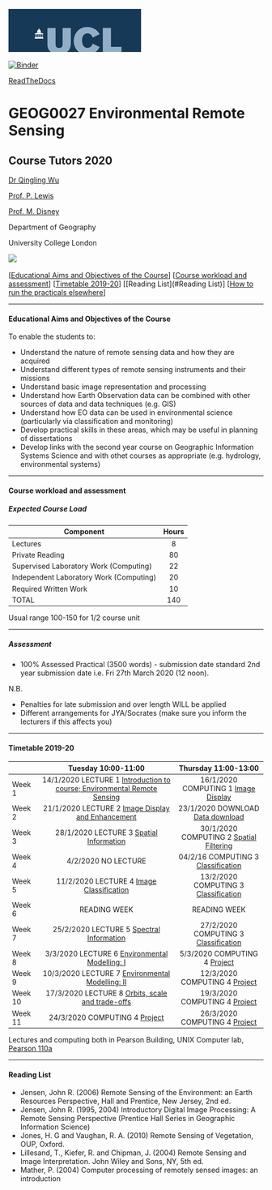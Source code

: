 ![UCL](docs/images//ucl_logo.png)

[![Binder](https://mybinder.org/badge_logo.svg)](https://mybinder.org/v2/gh/profLewis/GEOG0027.git/master)

[ReadTheDocs](https://geog0027-environmental-remote-sensing.readthedocs.io/en/latest/)

# GEOG0027 Environmental Remote Sensing

## Course Tutors 2020

[Dr Qingling Wu](https://www.geog.ucl.ac.uk/people/research-staff/qingling-wu)

[Prof. P. Lewis](http://www2.geog.ucl.ac.uk/~plewis)

[Prof. M. Disney](http://www2.geog.ucl.ac.uk/~mdisney)

Department of Geography
    
University College London
    
    
![](docs/images/europe.jpg)

[[Educational Aims and Objectives of the Course](#Education)]  [[Course workload and assessment](#workload)] [[Timetable 2019-20](#Timetable)] [[Reading List](#Reading List)] [[How to run the practicals elsewhere](#elsewhere)]

-----------------------------------


#### <a name="Education">Educational Aims and Objectives of the Course</a>

 To enable the students to: 
 
+ Understand the nature of remote sensing data and how they are acquired
+ Understand different types of remote sensing instruments and their missions
+ Understand basic image representation and processing
+ Understand how Earth Observation data can be combined with other sources of data and data techniques (e.g. GIS)
+ Understand how EO data can be used in environmental science (particularly via classification and monitoring)
+ Develop practical skills in these areas, which may be useful in planning of dissertations
+ Develop links with the second year course on Geographic Information Systems Science and with othet courses as appropriate (e.g. hydrology, environmental systems)

-----------------------------------


#### <a name="workload">Course workload and assessment</a>

##### Expected Course Load

|Component 	|Hours|
|-------  | :--------:|
| Lectures | 	8|
|Private Reading 	|80
|Supervised Laboratory Work (Computing) |	22|
|Independent Laboratory Work (Computing) |	20|
|Required Written Work |	10|
|TOTAL |	140|

Usual range 100-150 for 1/2 course unit 


-----------------------------------


##### Assessment

+ 100% Assessed Practical (3500 words) - submission date standard 2nd year submission date i.e. Fri 27th March 2020 (12 noon).

N.B.

- Penalties for late submission and over length WILL be applied
- Different arrangements for JYA/Socrates (make sure you inform the lecturers if this affects you)

-----------------------------------


#### <a name="Timetable">Timetable 2019-20</a>


|  | Tuesday 10:00-11:00 | Thursday 11:00-13:00 |
| ------------------- | :-------------------: | :-----------------: | 
| Week 1 |  14/1/2020 LECTURE 1 [Introduction to course; Environmental Remote Sensing](docs/coursenotes/lecture1-2020.pdf) | 16/1/2020 COMPUTING 1 [Image Display](docs/ImageDisplay.ipynb)|
| Week 2 | 21/1/2020 LECTURE 2 [Image Display and Enhancement](docs/coursenotes/lecture2.pdf)| 23/1/2020 DOWNLOAD [Data download](docs/Download.ipynb)|
| Week 3 | 28/1/2020 LECTURE 3 [Spatial Information](docs/coursenotes/lecture3.pdf) | 30/1/2020 COMPUTING 2 [Spatial Filtering](docs/SpatialFiltering.ipynb) |
| Week 4  | 4/2/2020 NO LECTURE | 04/2/16 COMPUTING 3 [Classification](docs/Classification.ipynb) | 
| Week 5 | 11/2/2020 LECTURE 4 [Image Classification](docs/coursenotes/lecture4.pdf)| 13/2/2020 COMPUTING 3 [Classification](docs/Classification.ipynb) |
| Week 6 | READING WEEK | READING WEEK |
| Week 7 | 25/2/2020 LECTURE 5 [Spectral Information](docs/coursenotes/lecture5.pdf)| 27/2/2020 COMPUTING 3 [Classification](docs/Classification.ipynb)|
| Week 8 | 3/3/2020 LECTURE 6 [Environmental Modelling: I](docs/coursenotes/lecture6.pdf)| 5/3/2020 COMPUTING 4 [Project](https://geog0027-coursework.readthedocs.io)| 
| Week 9 | 10/3/2020 LECTURE 7 [Environmental Modelling: II](docs/coursenotes/lecture7.pdf)| 12/3/2020 COMPUTING 4 [Project](https://geog0027-coursework.readthedocs.io)| 
| Week 10 | 17/3/2020 LECTURE 8 [Orbits, scale and trade-offs](docs/coursenotes/lecture8.pdf)| 19/3/2020 COMPUTING 4 [Project](https://geog0027-coursework.readthedocs.io)| 
| Week 11 | 24/3/2020 COMPUTING 4 [Project](https://geog0027-coursework.readthedocs.io)| 26/3/2020 COMPUTING 4 [Project](https://geog0027-coursework.readthedocs.io)|  


Lectures and computing both in Pearson Building, UNIX Computer lab, [Pearson 110a](https://www.ucl.ac.uk/maps/pearson)


-----------------------------------


#### <a name="Reading List">Reading List</a>

- Jensen, John R. (2006) Remote Sensing of the Environment: an Earth Resources Perspective, Hall and Prentice, New Jersey, 2nd ed.
- Jensen, John R. (1995, 2004) Introductory Digital Image Processing: A Remote Sensing Perspective (Prentice Hall Series in Geographic Information Science)
- Jones, H. G and Vaughan, R. A. (2010) Remote Sensing of Vegetation, OUP, Oxford.
- Lillesand, T., Kiefer, R. and Chipman, J. (2004) Remote Sensing and Image Interpretation. John Wiley and Sons, NY, 5th ed.
- Mather, P. (2004) Computer processing of remotely sensed images: an introduction 

